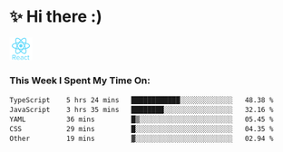 <h1 align="left">✨ Hi there :)</h1>

  <a href="https://reactjs.org/" target="_blank" rel="noreferrer">   
    <img src="https://raw.githubusercontent.com/devicons/devicon/master/icons/react/react-original-wordmark.svg" alt="react" width="40"     
    height="40"/></a>
 
<h3 align="left">This Week I Spent My Time On:</h3>
<!--START_SECTION:waka-->

```txt
TypeScript    5 hrs 24 mins   ████████████░░░░░░░░░░░░░   48.38 %
JavaScript    3 hrs 35 mins   ████████░░░░░░░░░░░░░░░░░   32.16 %
YAML          36 mins         █▒░░░░░░░░░░░░░░░░░░░░░░░   05.45 %
CSS           29 mins         █░░░░░░░░░░░░░░░░░░░░░░░░   04.35 %
Other         19 mins         ▓░░░░░░░░░░░░░░░░░░░░░░░░   02.94 %
```

<!--END_SECTION:waka-->

